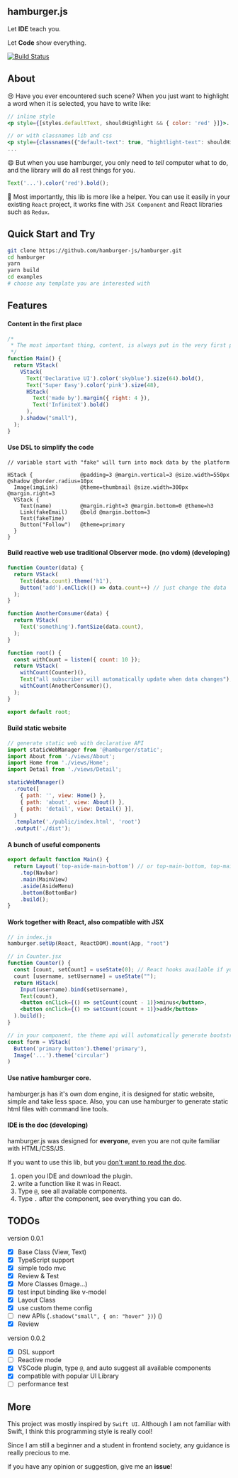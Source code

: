 ## hamburger.js

Let **IDE** teach you.

Let **Code** show everything.

[![Build Status](https://travis-ci.org/hamburger-js/hamburger.svg?branch=master)](https://travis-ci.org/hamburger-js/hamburger)

## About

😢 Have you ever encountered such scene? When you just want to highlight a word when it is selected, you have to write like:

```jsx
// inline style
<p style={[styles.defaultText, shouldHighlight && { color: 'red' }]}>...</p>

// or with classnames lib and css
<p style={classnames({"default-text": true, "hightlight-text": shouldHighlight})}>...</p>
...

```

😄 But when you use hamburger, you only need to _tell_ computer what to do, and the library will do all rest things for you.

```js
Text('...').color('red').bold();
```

🦉 Most importantly, this lib is more like a helper. You can use it easily in your existing `React` project, it works fine with `JSX Component` and React libraries such as `Redux`.

## Quick Start and Try

```bash
git clone https://github.com/hamburger-js/hamburger.git
cd hamburger
yarn
yarn build
cd examples
# choose any template you are interested with
```

## Features

#### Content in the first place
```jsx harmony
/*
 * The most important thing, content, is always put in the very first place.
 */
function Main() {
  return VStack(
    VStack(
      Text('Declarative UI').color('skyblue').size(64).bold(),
      Text('Super Easy').color('pink').size(48),
      HStack(
        Text('made by').margin({ right: 4 }),
        Text('InfiniteX').bold()
      ),
    ).shadow("small"),
  );
}
```


#### Use DSL to simplify the code
```
// variable start with "fake" will turn into mock data by the platform

HStack {               @padding=3 @margin.vertical=3 @size.width=550px @shadow @border.radius=10px
  Image(imgLink)       @theme=thumbnail @size.width=300px @margin.right=3
  VStack {
    Text(name)         @margin.right=3 @margin.bottom=0 @theme=h3
    Link(fakeEmail)    @bold @margin.bottom=3
    Text(fakeTime)
    Button("Follow")   @theme=primary
  }
}
```

#### Build reactive web use traditional Observer mode. (no vdom) (developing)
```js
function Counter(data) {
  return VStack(
    Text(data.count).theme('h1'),
    Button('add').onClick(() => data.count++) // just change the data
  );
}

function AnotherConsumer(data) {
  return VStack(
    Text('something').fontSize(data.count),
  );
}

function root() {
  const withCount = listen({ count: 10 });
  return VStack(
    withCount(Counter)(),
    Text("all subscriber will automatically update when data changes"),
    withCount(AnotherConsumer)(),
  );
}

export default root;
```

#### Build static website
```js
// generate static web with declarative API
import staticWebManager from '@hamburger/static';
import About from './views/About';
import Home from './views/Home';
import Detail from './views/Detail';

staticWebManager()
  .route([
    { path: '', view: Home() },
    { path: 'about', view: About() },
    { path: 'detail', view: Detail() }],
  )
  .template('./public/index.html', 'root')
  .output('./dist');
```

#### A bunch of useful components

```jsx harmony
export default function Main() {
  return Layout('top-aside-main-bottom') // or top-main-bottom, top-main, top-aside-main, etc...
    .top(Navbar)
    .main(MainView)
    .aside(AsideMenu)
    .bottom(BottomBar)
    .build();
}
```

#### Work together with React, also compatible with JSX

```jsx harmony
// in index.js
hamburger.setUp(React, ReactDOM).mount(App, "root")

// in Counter.jsx
function Counter() {
  const [count, setCount] = useState(0); // React hooks available if you have setUp react and reactdom
  count [username, setUsername] = useState("");
  return HStack(
    Input(username).bind(setUsername),
    Text(count),
    <button onClick={() => setCount(count - 1)}>minus</button>,
    <button onClick={() => setCount(count + 1)}>add</button>
  ).build();
}

// in your component, the theme api will automatically generate bootstrap className for you.
const form = VStack(
  Button('primary button').theme('primary'),
  Image('...').theme('circular')
)
```



#### Use native hamburger core.

hamburger.js has it's own dom engine, it is designed for static website, simple and take less space.
Also, you can use hamburger to generate static html files with command line tools.

#### IDE is the doc (developing)

hamburger.js was designed for **everyone**, even you are not quite familiar with HTML/CSS/JS.

If you want to use this lib, but you <u>don't want to read the doc</u>.

1. open you IDE and download the plugin.
2. write a function like it was in React.
3. Type `@`, see all available components.
4. Type `.` after the component, see everything you can do.

## TODOs

version 0.0.1

- [x] Base Class (View, Text)
- [x] TypeScript support
- [x] simple todo mvc
- [x] Review & Test
- [x] More Classes (Image...)
- [x] test input binding like v-model
- [x] Layout Class
- [x] use custom theme config
- [ ] new APIs (`.shadow("small", { on: "hover" })`) ()
- [x] Review

version 0.0.2
- [x] DSL support
- [ ] Reactive mode
- [x] VSCode plugin, type `@`, and auto suggest all available components
- [x] compatible with popular UI Library
- [ ] performance test

## More

This project was mostly inspired by `Swift UI`. Although I am not familiar with Swift, I think this programming style is really cool!

Since I am still a beginner and a student in frontend society, any guidance is really precious to me.

if you have any opinion or suggestion, give me an **issue**!
